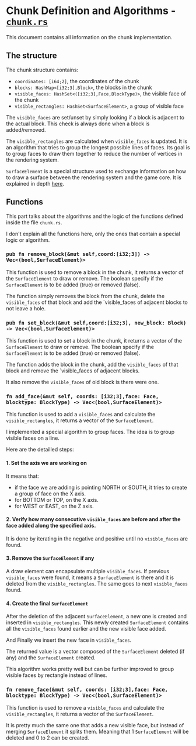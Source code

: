 # Chunk Definition and Algorithms - [`chunk.rs`](https://github.com/Longferret/Minecraft-Clone/blob/main/Minecraft-v0.3/game_core/src/world/chunk.rs)
This document contains all information on the chunk implementation.


## The structure

The chunk structure contains:
* `coordinates: [i64;2]`, the coordinates of the chunk
* `blocks: HashMap<[i32;3],Block>`, the blocks in the chunk
* `visible_faces: HashSet<([i32;3],Face,BlockType)>`, the visible face of the chunk
* `visible_rectangles: HashSet<SurfaceElement>`, a group of visible face

The `visible_faces` are set/unset by simply looking if a block is adjacent to the actual block. This check is always done when a block is added/removed.

The `visible_rectangles` are calculated when `visible_faces` is updated. It is an algorithm that tries to group the longest possible lines of faces. Its goal is to group faces to draw them together to reduce the number of vertices in the rendering system.

`SurfaceElement` is a special structure used to exchange information on how to draw a surface between the rendering system and the game core. It is explained in depth [here](https://github.com/Longferret/Minecraft-Clone/blob/main/Minecraft-v0.3/docs/draw_element/draw_element.md).


## Functions
This part talks about the algorithms and the logic of the functions defined inside the file `chunk.rs`.

I don't explain all the functions here, only the ones that contain a special logic or algorithm.

### `pub fn remove_block(&mut self,coord:[i32;3]) -> Vec<(bool,SurfaceElement)>`

This function is used to remove a block in the chunk, it returns a vector of the `SurfaceElement` to draw or remove. The boolean specify if the `SurfaceElement` is to be added (true) or removed (false).

The function simply removes the block from the chunk, delete the `visible_faces` of that block and add the `visible_faces of adjacent blocks to not leave a hole.


### `pub fn set_block(&mut self,coord:[i32;3], new_block: Block) -> Vec<(bool,SurfaceElement)>`

This function is used to set a block in the chunk, it returns a vector of the `SurfaceElement` to draw or remove. The boolean specify if the `SurfaceElement` is to be added (true) or removed (false).

The function adds the block in the chunk, add the `visible_faces` of that block and remove the `visible_faces of adjacent blocks.

It also remove the `visible_faces` of old block is there were one.

### `fn add_face(&mut self, coords: [i32;3],face: Face, blocktype: BlockType) -> Vec<(bool,SurfaceElement)>`

This function is used to add a `visible_faces` and calculate the `visible_rectangles`, it returns a vector of the `SurfaceElement`.

I implemented a special algorithm to group faces. The idea is to group visible faces on a line. 

Here are the detailled steps:
#### 1. Set the axis we are working on
It means that:
* if the face we are adding is pointing NORTH or SOUTH, it tries to create a group of face on the X axis.
* for BOTTOM or TOP, on the X axis. 
* for WEST or EAST, on the Z axis.

#### 2. Verify how many consecutive `visible_faces` are before and after the face added along the specified axis.
It is done by iterating in the negative and positive until no `visible_faces` are found.

#### 3. Remove the `SurfaceElement` if any
A draw element can encapsulate multiple `visible_faces`. If previous `visible_faces` were found, it means a `SurfaceElement` is there and it is deleted from the `visible_rectangles`. The same goes to next `visible_faces` found.

#### 4. Create the final `SurfaceElement`
After the deletion of the adjacent `SurfaceElement`, a new one is created and inserted in  `visible_rectangles`. This newly created `SurfaceElement` contains all the `visible_faces` found earlier and the new visible face added.

And Finally we insert the new face in `visible_faces`.

The returned value is a vector composed of the `SurfaceElement` deleted (if any) and the `SurfaceElement` created.

This algorithm works pretty well but can be further improved to group visible faces by rectangle instead of lines.

### `fn remove_face(&mut self, coords: [i32;3],face: Face, blocktype: BlockType) -> Vec<(bool,SurfaceElement)>`

This function is used to remove a `visible_faces` and calculate the `visible_rectangles`, it returns a vector of the `SurfaceElement`.

It is pretty much the same one that adds a new visible face, but instead of merging `SurfaceElement` it splits them. Meaning that 1 `SurfaceElement` will be deleted and 0 to 2 can be created.